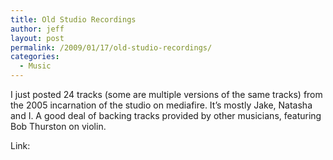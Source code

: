```yaml
---
title: Old Studio Recordings
author: jeff
layout: post
permalink: /2009/01/17/old-studio-recordings/
categories:
  - Music
---
```


I just posted 24 tracks (some are multiple versions of the same tracks) from the 2005 incarnation of the studio on mediafire. It’s mostly Jake, Natasha and I. A good deal of backing tracks provided by other musicians, featuring Bob Thurston on violin.

Link: 
